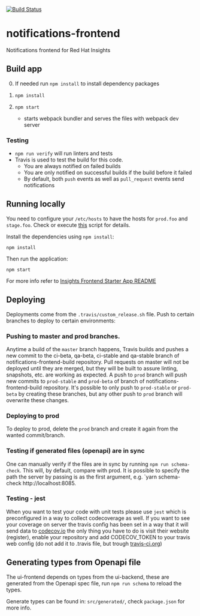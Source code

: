 [![Build Status](https://travis-ci.com/RedHatInsights/notifications-frontend.svg?branch=master)](https://travis-ci.com/RedHatInsights/notifications-frontend)

# notifications-frontend

Notifications frontend for Red Hat Insights

## Build app

0. If needed run `npm install` to install dependency packages

1. ```npm install```

2. ```npm start```
    - starts webpack bundler and serves the files with webpack dev server

### Testing

- `npm run verify` will run linters and tests
- Travis is used to test the build for this code.
  - You are always notified on failed builds
  - You are only notified on successful builds if the build before it failed
  - By default, both `push` events as well as `pull_request` events send notifications

## Running locally

You need to configure your `/etc/hosts` to have the hosts for `prod.foo` and `stage.foo`.
Check or execute [this](https://raw.githubusercontent.com/RedHatInsights/insights-proxy/master/scripts/patch-etc-hosts.sh) script for details.

Install the dependencies using `npm install`:

```shell
npm install
```

Then run the application:

```shell
npm start
```

For more info refer to [Insights Frontend Starter App README](https://github.com/RedHatInsights/insights-frontend-starter-app/blob/master/README.md)

## Deploying

Deployments come from the `.travis/custom_release.sh` file. Push to certain branches to deploy to certain environments:

### Pushing to master and prod branches.

Anytime a build of the `master` branch happens, Travis builds and pushes a new commit to the ci-beta, qa-beta, ci-stable and qa-stable branch of notifications-frontend-build repository. Pull requests on master will not be deployed until they are merged, but they will be built to assure linting, snapshots, etc. are working as expected.
A push to `prod` branch  will push new commits to `prod-stable` and `prod-beta` of branch of notifications-frontend-build repository.
It's possible to only push to `prod-stable` or `prod-beta` by creating these branches, but any other push to `prod` branch will overwrite these changes.

### Deploying to prod

To deploy to prod, delete the `prod` branch and create it again from the wanted commit/branch.

### Testing if generated files (openapi) are in sync

One can manually verify if the files are in sync by running `npm run schema-check`. This will, by default, compare with prod.
It is possible to specify the path the server by passing is as the first argument, e.g. `yarn schema-check http://localhost:8085.

### Testing - jest

When you want to test your code with unit tests please use `jest` which is preconfigured in a way to collect codecoverage as well. If you want to see your coverage on server the travis config has been set in a way that it will send data to [codecov.io](https://codecov.io) the only thing you have to do is visit their website (register), enable your repository and add CODECOV_TOKEN to your travis web config (do not add it to .travis file, but trough [travis-ci.org](https://travis-ci.org/))

## Generating types from Openapi file

The ui-frontend depends on types from the ui-backend, these are generated from the Openapi spec file, run `npm run schema` to reload the types.

Generate types can be found in: `src/generated/`, check `package.json` for more info.
